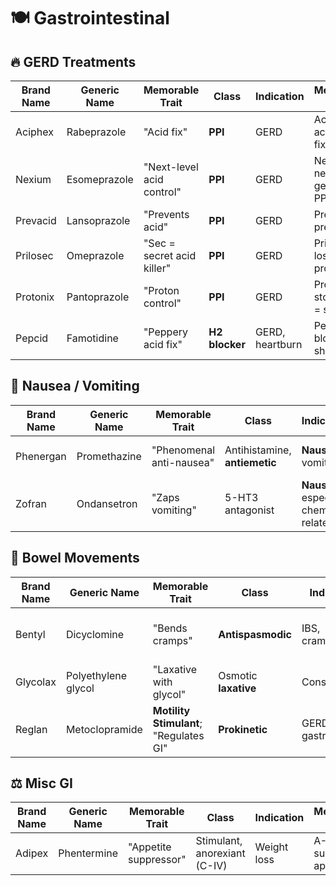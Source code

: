 # 🍽️ Gastrointestinal

## 🔥 GERD Treatments

| Brand Name | Generic Name | Memorable Trait | Class | Indication | Memorization Tip |
|------------|--------------|------------------|-------|------------|------------------|
| Aciphex | Rabeprazole | "Acid fix" | **PPI** | GERD | Aciphex = acid effects fixed |
| Nexium | Esomeprazole | "Next-level acid control" | **PPI** | GERD | Nexium = next-generation PPI |
| Prevacid | Lansoprazole | "Prevents acid" | **PPI** | GERD | Prevacid = prevents acid |
| Prilosec | Omeprazole | "Sec = secret acid killer" | **PPI** | GERD | Pri-losec = lose acid problems |
| Protonix | Pantoprazole | "Proton control" | **PPI** | GERD | Protonix = stops protons = stops acid |
| Pepcid | Famotidine | "Peppery acid fix" | **H2 blocker** | GERD, heartburn | Pepcid = acid blocker like a shield |

## 🤢 Nausea / Vomiting

| Brand Name | Generic Name | Memorable Trait | Class | Indication | Memorization Tip |
|------------|--------------|------------------|-------|------------|------------------|
| Phenergan | Promethazine | "Phenomenal anti-nausea" | Antihistamine, **antiemetic** | **Nausea**, vomiting | Phenergan = prevents throwing up |
| Zofran | Ondansetron | "Zaps vomiting" | 5-HT3 antagonist | **Nausea**, especially chemo-related | ZO-fran = zero nausea |

## 💩 Bowel Movements

| Brand Name | Generic Name | Memorable Trait | Class | Indication | Memorization Tip |
|------------|--------------|------------------|-------|------------|------------------|
| Bentyl | Dicyclomine | "Bends cramps" | **Antispasmodic** | IBS, cramping | Bentyl = bendy intestines stop spasms |
| Glycolax | Polyethylene glycol | "Laxative with glycol" | Osmotic **laxative** | Constipation | Glyco = sugar, lax = laxative |
| Reglan | Metoclopramide | **Motility Stimulant**; "Regulates GI" | **Prokinetic** | GERD, gastroparesis | Reglan = regular GI motion |

## ⚖️ Misc GI

| Brand Name | Generic Name | Memorable Trait | Class | Indication | Memorization Tip |
|------------|--------------|------------------|-------|------------|------------------|
| Adipex | Phentermine | "Appetite suppressor" | Stimulant, anorexiant (C-IV) | Weight loss | A-Diet-Pex = suppress appetite |
